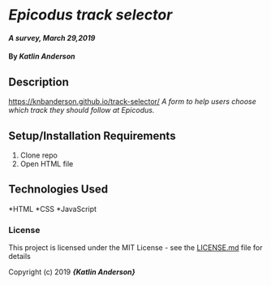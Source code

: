 # _Epicodus track selector_

#### _A survey, March 29,2019_

#### By _**Katlin Anderson**_

## Description

https://knbanderson.github.io/track-selector/ 
_A form to help users choose which track they should follow at Epicodus._

## Setup/Installation Requirements

1. Clone repo
2. Open HTML file


## Technologies Used

*HTML
*CSS
*JavaScript

### License

This project is licensed under the MIT License - see the [LICENSE.md](LICENSE.md) file for details

Copyright (c) 2019 **_{Katlin Anderson}_**
